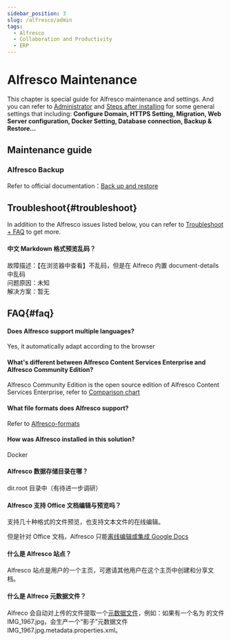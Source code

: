 ```yaml
---
sidebar_position: 3
slug: /alfresco/admin
tags:
  - Alfresco
  - Collaboration and Productivity
  - ERP
---
```


# Alfresco Maintenance

This chapter is special guide for Alfresco maintenance and settings. And you can refer to [Administrator](../administrator) and [Steps after installing](../install/setup) for some general settings that including: **Configure Domain, HTTPS Setting, Migration, Web Server configuration, Docker Setting, Database connection, Backup & Restore...**  

## Maintenance guide

### Alfresco Backup 

Refer to official documentation：[Back up and restore](https://docs.alfresco.com/content-services/community/admin/backup-restore/)

## Troubleshoot{#troubleshoot}

In addition to the Alfresco issues listed below, you can refer to [Troubleshoot + FAQ](../troubleshoot) to get more.  

#### 中文 Markdown 格式预览乱码？

故障描述：【在浏览器中查看】不乱码，但是在 Alfreco 内置 document-details 中乱码  
问题原因：未知  
解决方案：暂无  

## FAQ{#faq}

#### Does Alfresco support multiple languages?

Yes, it automatically adapt according to the browser

#### What's different between Alfresco Content Services Enterprise and Alfresco Community Edition?

Alfresco Community Edition is the open source edition of Alfresco Content Services Enterprise, refer to [Comparison chart](https://www.alfresco.com/alfresco-content-services-enterprise-vs-alfresco-community-edition)

#### What file formats does Alfresco support?

Refer to [Alfresco-formats](https://www.alfresco.com.cn/alfresco-formats)

#### How was Alfresco installed in this solution?

Docker

#### Alfresco 数据存储目录在哪？

dir.root 目录中（有待进一步调研）

#### Alfresco 支持 Office 文档编辑与预览吗？

支持几十种格式的文件预览，也支持文本文件的在线编辑。  

但是针对 Office 文档，Alfresco 只能[离线编辑或集成 Google Docs](https://docs.alfresco.com/content-services/community/using/content/files-folders/)

#### 什么是 Alfresco 站点？

Alfresco 站点是用户的一个主页，可邀请其他用户在这个主页中创建和分享文档。

#### 什么是 Alfreco 元数据文件？

Alfreco 会自动对上传的文件提取一个[元数据文件](https://docs.alfresco.com/content-services/latest/develop/repo-ext-points/metadata-extractors/)，例如：如果有一个名为 的文件IMG_1967.jpg，会生产一个“影子”元数据文件 IMG_1967.jpg.metadata.properties.xml。